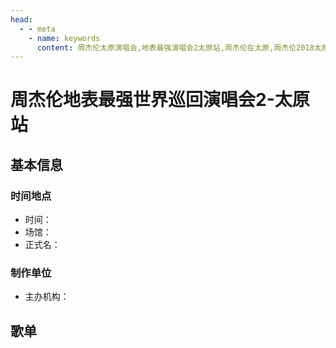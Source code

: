 ```yaml
---
head:
  - - meta
    - name: keywords
      content: 周杰伦太原演唱会,地表最强演唱会2太原站,周杰伦在太原,周杰伦2018太原演唱会
---
```


# 周杰伦地表最强世界巡回演唱会2-太原站

## 基本信息

### 时间地点
- 时间：
- 场馆：
- 正式名：

### 制作单位
- 主办机构：

## 歌单